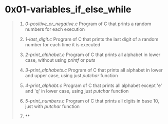 # 0x01-variables_if_else_while

> 1. *0-positive_or_negative.c* Program of C that prints a random numbers for each execution
>
> 2. *1-last_digit.c* Program of C that prints the last digit of a random number for each time it is executed
>
> 3. *2-print_alphabet.c* Program of C that prints all alphabet in lower case, without using *printf* or *puts*
>
> 4. *3-print_alphabets.c* Program of C that prints all alphabet in lower and upper case, using just *putchar* function
>
> 5. *4-print_alphabt.c* Program of C that prints all alphabet except 'e' and 'q' in lower case, using just *putchar* function
>
> 6. *5-print_numbers.c* Program of C that prints all digits in base 10, just with *putchar* function
>
> 7. **
